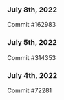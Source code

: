 ### July 8th, 2022

Commit #162983

### July 5th, 2022

Commit #314353


### July 4th, 2022

Commit #72281
